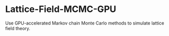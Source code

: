 # Lattice-Field-MCMC-GPU
Use GPU-accelerated Markov chain Monte Carlo methods to simulate lattice field theory.
